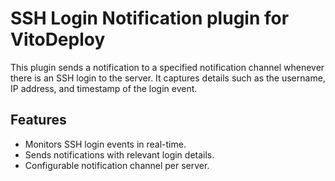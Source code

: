 # SSH Login Notification plugin for VitoDeploy

This plugin sends a notification to a specified notification channel whenever there is an SSH login to the server. It captures details such as the username, IP address, and timestamp of the login event.

## Features

- Monitors SSH login events in real-time.
- Sends notifications with relevant login details.
- Configurable notification channel per server.

